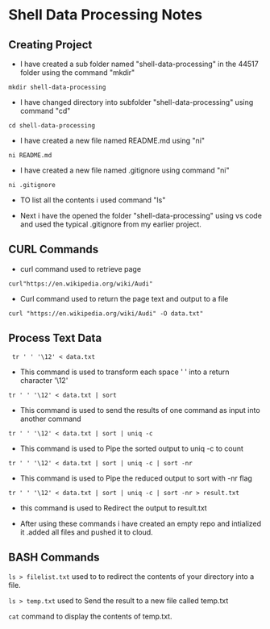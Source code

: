 # Shell Data Processing Notes

## Creating Project 

- I have created a sub folder named "shell-data-processing" in the 44517 folder using the command "mkdir"

``` mkdir shell-data-processing ```

- I have changed directory into subfolder "shell-data-processing" using command "cd"

``` cd shell-data-processing ```

- I have created a new file named README.md using "ni"

``` ni README.md ```

- I have created a new file named .gitignore using command "ni"

``` ni .gitignore ```

- TO list all the contents i used command "ls"

- Next i have the opened the folder "shell-data-processing" using vs code and used the typical .gitignore from my earlier project.

## CURL Commands 

- curl command used to retrieve page 

``` curl"https://en.wikipedia.org/wiki/Audi" ```

- Curl command used to return the page text and output to a file

``` curl "https://en.wikipedia.org/wiki/Audi" -O data.txt" ```

## Process Text Data

```  tr ' ' '\12' < data.txt ```

- This command is used to transform each space ' ' into a return character '\12'

``` tr ' ' '\12' < data.txt | sort ``` 

- This command is used to send the results of one command as input into another command

``` tr ' ' '\12' < data.txt | sort | uniq -c ```

- This command is used to Pipe the sorted output to uniq -c to count

``` tr ' ' '\12' < data.txt | sort | uniq -c | sort -nr ```

- This command is used to Pipe the reduced output to sort with -nr flag

``` tr ' ' '\12' < data.txt | sort | uniq -c | sort -nr > result.txt ```

- this command is used to Redirect the output to result.txt

- After using these commands i have created an empty repo and intialized it .added all files and pushed it to cloud.

## BASH Commands 

``` ls > filelist.txt ``` used to to redirect the contents of your directory into a file. 

``` ls > temp.txt ``` used to Send the result to a new file called temp.txt
 
 ``` cat ``` command to display the contents of temp.txt.








